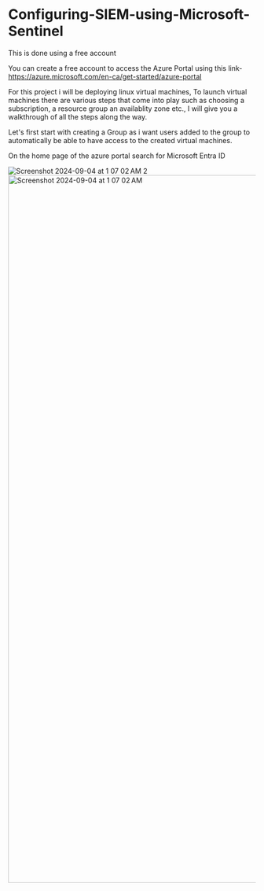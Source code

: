# Configuring-SIEM-using-Microsoft-Sentinel
This is done using a free account

You can create a free account to access the Azure Portal using this link-https://azure.microsoft.com/en-ca/get-started/azure-portal

For this project i will be deploying linux virtual machines, To launch virtual machines there are various steps that come into play such as choosing a subscription, a resource group an availablity zone etc., I will give you a walkthrough of all the steps along the way.

Let's first start with creating a Group as i want users added to the group to automatically be able to have access to the created virtual machines.

On the home page of the azure portal search for Microsoft Entra ID

![Screenshot 2024-09-04 at 1 07 02 AM 2](https://github.com/user-attachments/assets/e4a0de1b-ae25-4aea-84ea-452093886a90)
<img width="1440" alt="Screenshot 2024-09-04 at 1 07 02 AM" src="https://github.com/user-attachments/assets/c9aae41c-269a-4d7f-8246-5c2922a226a7">



